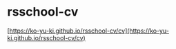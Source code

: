 # rsschool-cv
[https://ko-yu-ki.github.io/rsschool-cv/cv](https://ko-yu-ki.github.io/rsschool-cv/cv)
